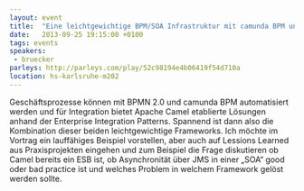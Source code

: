```yaml
---
layout: event
title:  "Eine leichtgewichtige BPM/SOA Infrastruktur mit camunda BPM und Camel"
date:   2013-09-25 19:15:00 +0100
tags: events
speakers:
 - bruecker
parleys: http://parleys.com/play/52c98194e4b06419f54d710a
location: hs-karlsruhe-m202
---
```


Geschäftsprozesse können mit BPMN 2.0 und camunda BPM automatisiert werden und für Integration bietet Apache Camel etablierte Lösungen anhand der Enterprise Integration Patterns. Spannend ist dann also die Kombination dieser beiden leichtgewichtige Frameworks. Ich möchte im Vortrag ein lauffähiges Beispiel vorstellen, aber auch auf Lessions Learned aus Praxisprojekten eingehen und zum Beispiel die Frage diskutieren ob Camel bereits ein ESB ist, ob Asynchronität über JMS in einer „SOA“ good oder bad practice ist und welches Problem in welchem Framework gelöst werden sollte.
